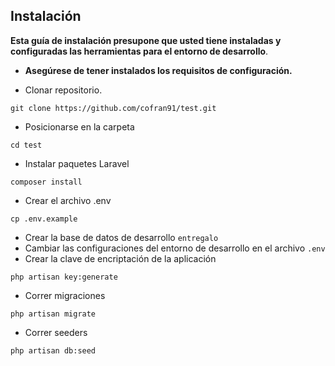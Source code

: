 Instalación
-----------
__Esta guía de instalación presupone que usted tiene instaladas y configuradas las herramientas para el entorno de desarrollo__.

* __Asegúrese de tener instalados los requisitos de configuración.__

* Clonar repositorio.

~~~~~~~~~~~~~~~~~~~~~~~~~~~~~~~~~~~~~~~~~~~~~~~~~~~~~~~~~~~~~~~~~~~~~~~~~~~~~~~~
git clone https://github.com/cofran91/test.git
~~~~~~~~~~~~~~~~~~~~~~~~~~~~~~~~~~~~~~~~~~~~~~~~~~~~~~~~~~~~~~~~~~~~~~~~~~~~~~~~

* Posicionarse en la carpeta

~~~~~~~~~~~~~~~~~~~~~~~~~~~~~~~~~~~~~~~~~~~~~~~~~~~~~~~~~~~~~~~~~~~~~~~~~~~~~~~~
cd test
~~~~~~~~~~~~~~~~~~~~~~~~~~~~~~~~~~~~~~~~~~~~~~~~~~~~~~~~~~~~~~~~~~~~~~~~~~~~~~~~

* Instalar paquetes Laravel

~~~~~~~~~~~~~~~~~~~~~~~~~~~~~~~~~~~~~~~~~~~~~~~~~~~~~~~~~~~~~~~~~~~~~~~~~~~~~~~~
composer install
~~~~~~~~~~~~~~~~~~~~~~~~~~~~~~~~~~~~~~~~~~~~~~~~~~~~~~~~~~~~~~~~~~~~~~~~~~~~~~~~

* Crear el archivo .env

~~~~~~~~~~~~~~~~~~~~~~~~~~~~~~~~~~~~~~~~~~~~~~~~~~~~~~~~~~~~~~~~~~~~~~~~~~~~~~~~
cp .env.example
~~~~~~~~~~~~~~~~~~~~~~~~~~~~~~~~~~~~~~~~~~~~~~~~~~~~~~~~~~~~~~~~~~~~~~~~~~~~~~~~

* Crear la base de datos de desarrollo `entregalo`
* Cambiar las configuraciones del entorno de desarrollo en el archivo `.env` 
* Crear la clave de encriptación de la aplicación

~~~~~~~~~~~~~~~~~~~~~~~~~~~~~~~~~~~~~~~~~~~~~~~~~~~~~~~~~~~~~~~~~~~~~~~~~~~~~~~~
php artisan key:generate
~~~~~~~~~~~~~~~~~~~~~~~~~~~~~~~~~~~~~~~~~~~~~~~~~~~~~~~~~~~~~~~~~~~~~~~~~~~~~~~~

* Correr migraciones

~~~~~~~~~~~~~~~~~~~~~~~~~~~~~~~~~~~~~~~~~~~~~~~~~~~~~~~~~~~~~~~~~~~~~~~~~~~~~~~~
php artisan migrate
~~~~~~~~~~~~~~~~~~~~~~~~~~~~~~~~~~~~~~~~~~~~~~~~~~~~~~~~~~~~~~~~~~~~~~~~~~~~~~~~

* Correr seeders

~~~~~~~~~~~~~~~~~~~~~~~~~~~~~~~~~~~~~~~~~~~~~~~~~~~~~~~~~~~~~~~~~~~~~~~~~~~~~~~~
php artisan db:seed
~~~~~~~~~~~~~~~~~~~~~~~~~~~~~~~~~~~~~~~~~~~~~~~~~~~~~~~~~~~~~~~~~~~~~~~~~~~~~~~~